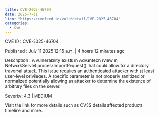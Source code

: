 ```yaml
--- 
title: CVE-2025-46704
date: 2025-7-11
lien: "https://cvefeed.io/vuln/detail/CVE-2025-46704"
categories:
  - cve
---
```


CVE ID : CVE-2025-46704

Published :  July 11
2025
12:15 a.m. | 4 hours
12 minutes ago

Description : A vulnerability exists in Advantech iView in 
NetworkServlet.processImportRequest() that could allow for a directory 
traversal attack. This issue requires an authenticated attacker with at 
least user-level privileges. A specific parameter is not properly 
sanitized or normalized
potentially allowing an attacker to determine 
the existence of arbitrary files on the server.

Severity: 4.3 | MEDIUM

Visit the link for more details
such as CVSS details
affected products
timeline
and more...
